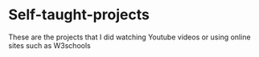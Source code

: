 # Self-taught-projects
These are the projects that I did watching Youtube videos or using online sites such as W3schools
